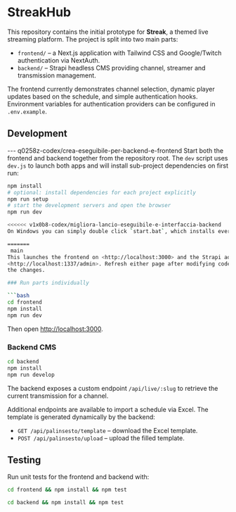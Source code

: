# StreakHub

This repository contains the initial prototype for **Streak**, a themed live streaming platform. The project is split into two main parts:

- `frontend/` – a Next.js application with Tailwind CSS and Google/Twitch authentication via NextAuth.
- `backend/` – Strapi headless CMS providing channel, streamer and transmission management.

The frontend currently demonstrates channel selection, dynamic player updates based on the schedule, and simple authentication hooks. Environment variables for authentication providers can be configured in `.env.example`.

## Development

--- q0258z-codex/crea-eseguibile-per-backend-e-frontend
Start both the frontend and backend together from the repository root. The `dev` script uses `dev.js` to launch both apps and will install sub-project dependencies on first run:

```bash
npm install
# optional: install dependencies for each project explicitly
npm run setup
# start the development servers and open the browser
npm run dev

<<<<<< v1x0b8-codex/migliora-lancio-eseguibile-e-interfaccia-backend
On Windows you can simply double click `start.bat`, which installs everything on first run and opens both the frontend and the Strapi admin in your default browser.

=======
 main
This launches the frontend on <http://localhost:3000> and the Strapi admin on
<http://localhost:1337/admin>. Refresh either page after modifying code to see
the changes.

### Run parts individually

```bash
cd frontend
npm install
npm run dev
```

Then open <http://localhost:3000>.

### Backend CMS

```bash
cd backend
npm install
npm run develop
```

The backend exposes a custom endpoint `/api/live/:slug` to retrieve the current transmission for a channel.

Additional endpoints are available to import a schedule via Excel. The template is generated dynamically by the backend:

- `GET /api/palinsesto/template` – download the Excel template.
- `POST /api/palinsesto/upload` – upload the filled template.

## Testing

Run unit tests for the frontend and backend with:

```bash
cd frontend && npm install && npm test
```

```bash
cd backend && npm install && npm test
```
